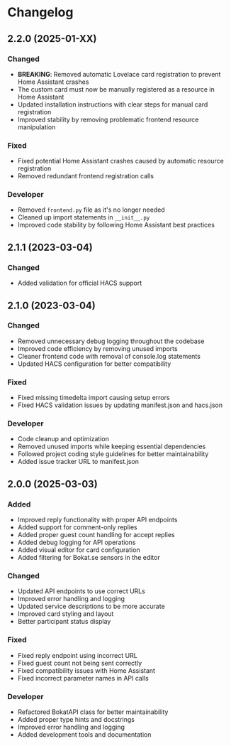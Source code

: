 # Changelog

## 2.2.0 (2025-01-XX)

### Changed
- **BREAKING**: Removed automatic Lovelace card registration to prevent Home Assistant crashes
- The custom card must now be manually registered as a resource in Home Assistant
- Updated installation instructions with clear steps for manual card registration
- Improved stability by removing problematic frontend resource manipulation

### Fixed
- Fixed potential Home Assistant crashes caused by automatic resource registration
- Removed redundant frontend registration calls

### Developer
- Removed `frontend.py` file as it's no longer needed
- Cleaned up import statements in `__init__.py`
- Improved code stability by following Home Assistant best practices

## 2.1.1 (2023-03-04)

### Changed
- Added validation for official HACS support

## 2.1.0 (2023-03-04)

### Changed
- Removed unnecessary debug logging throughout the codebase
- Improved code efficiency by removing unused imports
- Cleaner frontend code with removal of console.log statements
- Updated HACS configuration for better compatibility

### Fixed
- Fixed missing timedelta import causing setup errors
- Fixed HACS validation issues by updating manifest.json and hacs.json

### Developer
- Code cleanup and optimization
- Removed unused imports while keeping essential dependencies
- Followed project coding style guidelines for better maintainability
- Added issue tracker URL to manifest.json

## 2.0.0 (2025-03-03)

### Added
- Improved reply functionality with proper API endpoints
- Added support for comment-only replies
- Added proper guest count handling for accept replies
- Added debug logging for API operations
- Added visual editor for card configuration
- Added filtering for Bokat.se sensors in the editor

### Changed
- Updated API endpoints to use correct URLs
- Improved error handling and logging
- Updated service descriptions to be more accurate
- Improved card styling and layout
- Better participant status display

### Fixed
- Fixed reply endpoint using incorrect URL
- Fixed guest count not being sent correctly
- Fixed compatibility issues with Home Assistant
- Fixed incorrect parameter names in API calls

### Developer
- Refactored BokatAPI class for better maintainability
- Added proper type hints and docstrings
- Improved error handling and logging
- Added development tools and documentation